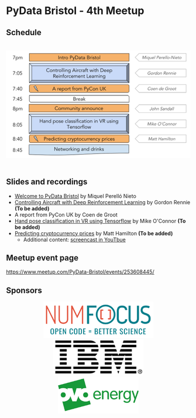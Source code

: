 # PyData Bristol - 4th Meetup

## Schedule

<p align="center">
  <img alt="schedule" src="./images/PyData_Bristol_2018_09_schedule.svg" vspace="20" widht="300"/>
</p>

## Slides and recordings

- [Welcome to PyData Bristol][slides:mpn] by Miquel Perelló Nieto
- [Controlling Aircraft with Deep Reinforcement Learning][slides:gr] by Gordon
  Rennie **(To be added)**
- A report from PyCon UK by Coen de Groot
- [Hand pose classification in VR using Tensorflow][slides:mc] by Mike O'Connor **(To be added)**
- [Predicting cryptocurrency prices][slides:mh] by Matt Hamilton **(To be added)**
    - Additional content: [screencast in YouTbue](https://www.youtube.com/watch?v=HR_Igs0AyXc)

[slides:mpn]: ./pydata_bristol_01_intro_miquel_perello_nieto.pdf
[slides:gr]:  ./pydata_bristol_02_cadrl_gordon_rennie.pdf
[slides:mc]:  ./pydata_bristol_04_hpcvrtf_mike_oconnor.pdf
[slides:mh]:  ./pydata_bristol_05_pccp_matt_hamilton.pdf

## Meetup event page

https://www.meetup.com/PyData-Bristol/events/253608445/

## Sponsors

<p align="center">
  <a href="https://www.numfocus.org/"><img alt='NumFocus logo' src="./images/logos/numfocus_logo.png" hspace="20" height="100"/></a>
  <a href="https://www.numfocus.org/"><img alt='IBM logo' src="./images/logos/IBM.jpg" hspace="20" height="100"/></a>
  <a href="https://www.ovoenergy.com/careers/vacancies"><img alt='ovo energy logo' src="./images/logos/ovo_energy_logo.jpg" hspace="20" height="100"/></a>
</p>
